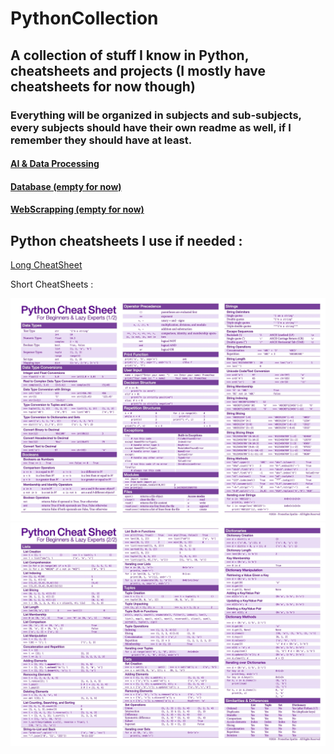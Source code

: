 # PythonCollection
## A collection of stuff I know in Python, cheatsheets and projects (I mostly have cheatsheets for now though)
### Everything will be organized in subjects and sub-subjects, every subjects should have their own readme as well, if I remember they should have at least.

#### [AI & Data Processing](https://github.com/DeusExAliquo/PythonCollection/blob/main/AIDataProcessing/README.md)

#### [Database (empty for now)](https://github.com/DeusExAliquo/PythonCollection/blob/main/Database/README.md)

#### [WebScrapping (empty for now)](https://github.com/DeusExAliquo/PythonCollection/blob/main/WebScrapping/README.md)

## Python cheatsheets I use if needed :

[Long CheatSheet](./PythonCheatSheetLong.pdf)

Short CheatSheets :

![image](./PythonCheatSheetShort1.png)
![image](./PythonCheatSheetShort2.png)
